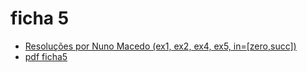 # ficha 5

- [Resoluções por Nuno Macedo (ex1, ex2, ex4, ex5, in=[zero,succ])](https://github.com/giventofly/cp1920/blob/master/ficha5/tp7.md)
- [pdf ficha5](https://github.com/giventofly/cp1920/blob/master/ficha4/cp1920f05.pdf)
